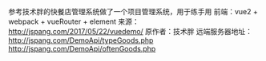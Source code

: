 参考技术胖的快餐店管理系统做了一个项目管理系统，用于练手用
前端：vue2 + webpack + vueRouter + element
来源：http://jspang.com/2017/05/22/vuedemo/
原作者：技术胖
远端服务器地址：http://jspang.com/DemoApi/typeGoods.php
               http://jspang.com/DemoApi/oftenGoods.php
